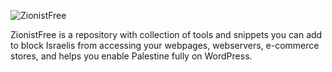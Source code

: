![ZionistFree](https://github.com/user-attachments/assets/80551eb3-a0ba-4d9e-9f21-4b377d328538)

ZionistFree is a repository with collection of tools and snippets you can add to block Israelis from accessing your webpages, webservers, e-commerce stores, and helps you enable Palestine fully on WordPress.
